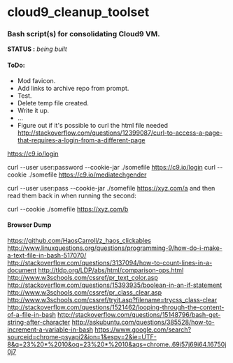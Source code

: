 # cloud9_cleanup_toolset

### Bash script(s) for consolidating Cloud9 VM.

**STATUS :** *being built*

#### ToDo:

* Mod favicon.
* Add links to archive repo from prompt.
* Test.
* Delete temp file created.
* Write it up.
* ...
* Figure out if it's possible to curl the html file needed http://stackoverflow.com/questions/12399087/curl-to-access-a-page-that-requires-a-login-from-a-different-page

https://c9.io/login

curl --user user:password --cookie-jar ./somefile https://c9.io/login
curl --cookie ./somefile https://c9.io/mediatechgender


curl --user user:pass --cookie-jar ./somefile https://xyz.com/a
and then read them back in when running the second:

curl --cookie ./somefile https://xyz.com/b

#### Browser Dump

https://github.com/HaosCarroll/z_haos_clickables
http://www.linuxquestions.org/questions/programming-9/how-do-i-make-a-text-file-in-bash-517070/
http://stackoverflow.com/questions/3137094/how-to-count-lines-in-a-document
http://tldp.org/LDP/abs/html/comparison-ops.html
http://www.w3schools.com/cssref/pr_text_color.asp
http://stackoverflow.com/questions/15393935/boolean-in-an-if-statement
http://www.w3schools.com/cssref/pr_class_clear.asp
http://www.w3schools.com/cssref/tryit.asp?filename=trycss_class-clear
http://stackoverflow.com/questions/1521462/looping-through-the-content-of-a-file-in-bash
http://stackoverflow.com/questions/15148796/bash-get-string-after-character
http://askubuntu.com/questions/385528/how-to-increment-a-variable-in-bash
https://www.google.com/search?sourceid=chrome-psyapi2&ion=1&espv=2&ie=UTF-8&q=23%20*%2010&oq=23%20*%2010&aqs=chrome..69i57j69i64.16750j0j7
